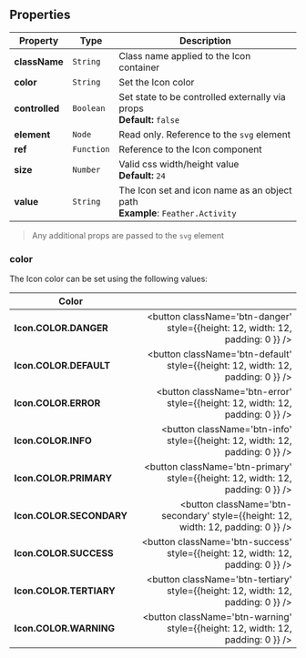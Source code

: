 ## Properties

| Property       | Type       | Description                                                                       |
| -------------- | ---------- | --------------------------------------------------------------------------------- |
| **className**  | `String`   | Class name applied to the Icon container                                          |
| **color**      | `String`   | Set the Icon color                                                                |
| **controlled** | `Boolean`  | Set state to be controlled externally via props<br />**Default:** `false`         |
| **element**    | `Node`     | Read only. Reference to the `svg` element                                         |
| **ref**        | `Function` | Reference to the Icon component                                                   |
| **size**       | `Number`   | Valid css width/height value<br />**Default:** `24`                               |
| **value**      | `String`   | The Icon set and icon name as an object path<br />**Example**: `Feather.Activity` |

> Any additional props are passed to the `svg` element

### color

The Icon color can be set using the following values:

| Color                    |                                                                                   |
| ------------------------ | --------------------------------------------------------------------------------: |
| **Icon.COLOR.DANGER**    |    <button className='btn-danger' style={{height: 12, width: 12, padding: 0 }} /> |
| **Icon.COLOR.DEFAULT**   |   <button className='btn-default' style={{height: 12, width: 12, padding: 0 }} /> |
| **Icon.COLOR.ERROR**     |     <button className='btn-error' style={{height: 12, width: 12, padding: 0 }} /> |
| **Icon.COLOR.INFO**      |      <button className='btn-info' style={{height: 12, width: 12, padding: 0 }} /> |
| **Icon.COLOR.PRIMARY**   |   <button className='btn-primary' style={{height: 12, width: 12, padding: 0 }} /> |
| **Icon.COLOR.SECONDARY** | <button className='btn-secondary' style={{height: 12, width: 12, padding: 0 }} /> |
| **Icon.COLOR.SUCCESS**   |   <button className='btn-success' style={{height: 12, width: 12, padding: 0 }} /> |
| **Icon.COLOR.TERTIARY**  |  <button className='btn-tertiary' style={{height: 12, width: 12, padding: 0 }} /> |
| **Icon.COLOR.WARNING**   |   <button className='btn-warning' style={{height: 12, width: 12, padding: 0 }} /> |
